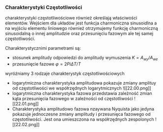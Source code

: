 ### Charakterystyki Częstotliwości

charakterystyki częstotliwościowe również określają właściwości elementów. Wejściem dla układów jest funkcja charmoniczna sinusoidlna a na wyjściu elementu liniowego również otrzymujemy funkcję charmoniczną sinusoidalną o innej amplitudzie oraz przesunięciu fazowym ale tej samej częstotliwości.

Charakterystycznimi parametrami są:
- stosunek amplitudy odpowiedzi do amplitudy wymuszenia
$K=A_{wy}/A_{we}$
- przesunięcie fazowe
$φ=2Pi ΔT/T$

wyróżniamy 3 rodzaje charakterystyk częstotliwościowych
- logarytmiczna charakterystyka amplitudowa pokazuje zmiany amplituy od częstotliwości we współrzędnych logarytmicznych
![[22.00.png]]
- logarytmiczna charakterystyka fazowa przedstawia zależność zmian kąta przesunięcia fazowego w zależności od częstotliwości
![[22.01.png]]
- Charakterystyka amplitudowo fazowa nzaywana Nyquista jako jedyna pokazuje jednoczesne zmiany amplitudy i przesunięca fazowego od częstotliwości. Jest ona umieszczona na współrzędnych zespolonych
![[22.02.png]]

